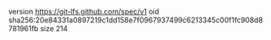 version https://git-lfs.github.com/spec/v1
oid sha256:20e84331a0897219c1dd158e7f0967937499c6213345c00f1fc908d8781961fb
size 214
